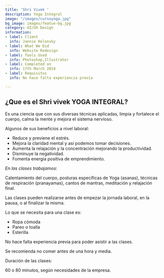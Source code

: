 ```yaml
---
title: 'Shri Vivek '
description: Yoga Integral
image: "/images/cursoyoga.jpg"
bg_image: images/featue-bg.jpg
category: UI/UX Design
information:
- label: Client
  info: Jannie Kelonsky
- label: What We Did
  info: Website Redesign
- label: Tools Used
  info: Photoshop,Illustrator
- label: Completed on
  info: 17th March 2014
- label: Requisitos
  info: No hace falta experiencia previa

---
```

## **¿Que es el Shri vivek YOGA INTEGRAL?**

Es una ciencia que con sus diversas técnicas aplicadas, limpia y fortalece el cuerpo, calma la mente y mejora el sistema nervioso.

Algunos de sus beneficios a nivel laboral:

* Reduce y previene el estrés.
* Mejora la claridad mental y así podemos tomar decisiones.
* Aumenta la relajación y la concentración mejorando la productividad.
* Disminuye la negatividad.
* Fomenta energía positiva de emprendimiento.

_En las clases trabajamos_:

Calentamiento del cuerpo, posturas específicas de Yoga (asanas), técnicas de respiración (pranayamas), cantos de mantras, meditación y relajación final.

Las clases pueden realizarse antes de empezar la jornada laboral, en la pausa, o al finalizar la misma.

Lo que se necesita para una clase es:

* Ropa cómoda
* Pareo o toalla
* Esterilla

No hace falta experiencia previa para poder asistir a las clases.

Se recomienda no comer antes de una hora y media.

  
Duración de las clases:

60 o 80 minutos, según necesidades de la empresa.